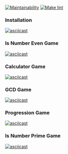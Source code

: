[![Maintainability](https://api.codeclimate.com/v1/badges/55751bae8fa756a787b4/maintainability)](https://codeclimate.com/github/AntonLettuce/backend-project-lvl1/maintainability)
[![Make lint](https://github.com/AntonLettuce/backend-project-lvl1/workflows/lint/badge.svg)](https://github.com//AntonLettuce/backend-project-lvl1/actions)
### Installation
[![asciicast](https://asciinema.org/a/JxpGMPe2Bi6CnNUcA97Vxjign.svg)](https://asciinema.org/a/JxpGMPe2Bi6CnNUcA97Vxjign)
### Is Number Even Game
[![asciicast](https://asciinema.org/a/300813.svg)](https://asciinema.org/a/300813)
### Calculator Game
[![asciicast](https://asciinema.org/a/300815.svg)](https://asciinema.org/a/300815)
### GCD Game
[![asciicast](https://asciinema.org/a/300816.svg)](https://asciinema.org/a/300816)
### Progression Game
[![asciicast](https://asciinema.org/a/300819.svg)](https://asciinema.org/a/300819)
### Is Number Prime Game
[![asciicast](https://asciinema.org/a/300817.svg)](https://asciinema.org/a/300817)
